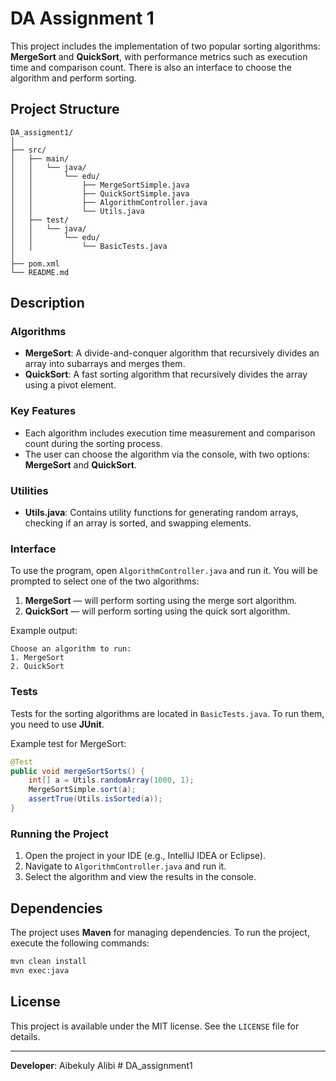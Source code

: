 
# DA Assignment 1 

This project includes the implementation of two popular sorting algorithms: **MergeSort** and **QuickSort**, with performance metrics such as execution time and comparison count. There is also an interface to choose the algorithm and perform sorting.

## Project Structure

```
DA_assigment1/
│
├── src/
│   ├── main/
│   │   └── java/
│   │       └── edu/
│   │           ├── MergeSortSimple.java       
│   │           ├── QuickSortSimple.java        
│   │           ├── AlgorithmController.java    
│   │           └── Utils.java                 
│   ├── test/
│   │   └── java/
│   │       └── edu/
│   │           └── BasicTests.java             
│
├── pom.xml                                      
└── README.md                                    
```

## Description

### Algorithms
- **MergeSort**: A divide-and-conquer algorithm that recursively divides an array into subarrays and merges them.
- **QuickSort**: A fast sorting algorithm that recursively divides the array using a pivot element.

### Key Features
- Each algorithm includes execution time measurement and comparison count during the sorting process.
- The user can choose the algorithm via the console, with two options: **MergeSort** and **QuickSort**.

### Utilities
- **Utils.java**: Contains utility functions for generating random arrays, checking if an array is sorted, and swapping elements.

### Interface
To use the program, open `AlgorithmController.java` and run it. You will be prompted to select one of the two algorithms:
1. **MergeSort** — will perform sorting using the merge sort algorithm.
2. **QuickSort** — will perform sorting using the quick sort algorithm.

Example output:
```
Choose an algorithm to run:
1. MergeSort
2. QuickSort
```

### Tests
Tests for the sorting algorithms are located in `BasicTests.java`. To run them, you need to use **JUnit**.

Example test for MergeSort:
```java
@Test
public void mergeSortSorts() {
    int[] a = Utils.randomArray(1000, 1);
    MergeSortSimple.sort(a);
    assertTrue(Utils.isSorted(a));
}
```

### Running the Project
1. Open the project in your IDE (e.g., IntelliJ IDEA or Eclipse).
2. Navigate to `AlgorithmController.java` and run it.
3. Select the algorithm and view the results in the console.

## Dependencies
The project uses **Maven** for managing dependencies. To run the project, execute the following commands:

```bash
mvn clean install
mvn exec:java
```

## License
This project is available under the MIT license. See the `LICENSE` file for details.

---

**Developer**: Aibekuly Alibi
#   D A _ a s s i g n m e n t 1  
 
